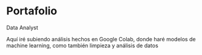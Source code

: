 # Portafolio
Data Analyst

Aquí iré subiendo análisis hechos en Google Colab, donde haré modelos de machine learning, como también limpieza y análisis de datos
